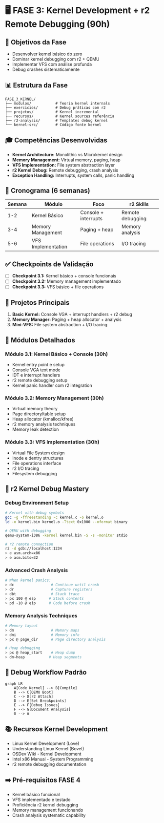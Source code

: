 # 🖥️ FASE 3: Kernel Development + r2 Remote Debugging (90h)

## 🎯 Objetivos da Fase
- Desenvolver kernel básico do zero
- Dominar kernel debugging com r2 + QEMU
- Implementar VFS com análise profunda
- Debug crashes sistematicamente

## 📊 Estrutura da Fase
```
FASE_3_KERNEL/
├── modulos/           # Teoria kernel internals
├── exercicios/        # Debug práticas com r2
├── projetos/          # Kernel incremental
├── recursos/          # Kernel sources referência
├── r2-analysis/       # Templates debug kernel
└── kernel-src/        # Código fonte kernel
```

## 🎓 Competências Desenvolvidas
- **Kernel Architecture:** Monolithic vs Microkernel design
- **Memory Management:** Virtual memory, paging, heap
- **VFS Implementation:** File system abstraction layer
- **r2 Kernel Debug:** Remote debugging, crash analysis
- **Exception Handling:** Interrupts, system calls, panic handling

## 📅 Cronograma (6 semanas)
| Semana | Módulo | Foco | r2 Skills |
|--------|---------|-------|-----------|
| 1-2 | Kernel Básico | Console + interrupts | Remote debugging |
| 3-4 | Memory Management | Paging + heap | Memory analysis |
| 5-6 | VFS Implementation | File operations | I/O tracing |

## ✅ Checkpoints de Validação
- [ ] **Checkpoint 3.1:** Kernel básico + console funcionais
- [ ] **Checkpoint 3.2:** Memory management implementado
- [ ] **Checkpoint 3.3:** VFS básico + file operations

## 🚀 Projetos Principais
1. **Basic Kernel:** Console VGA + interrupt handlers + r2 debug
2. **Memory Manager:** Paging + heap allocator + analysis
3. **Mini-VFS:** File system abstraction + I/O tracing

## 📘 Módulos Detalhados
### Módulo 3.1: Kernel Básico + Console (30h)
- Kernel entry point e setup
- Console VGA text mode
- IDT e interrupt handlers
- r2 remote debugging setup
- Kernel panic handler com r2 integration

### Módulo 3.2: Memory Management (30h)
- Virtual memory theory
- Page directory/table setup
- Heap allocator (kmalloc/kfree)
- r2 memory analysis techniques
- Memory leak detection

### Módulo 3.3: VFS Implementation (30h)
- Virtual File System design
- Inode e dentry structures
- File operations interface
- r2 I/O tracing
- Filesystem debugging

## 🔧 r2 Kernel Debug Mastery
### Debug Environment Setup
```bash
# Kernel with debug symbols
gcc -g -ffreestanding -c kernel.c -o kernel.o
ld -o kernel.bin kernel.o -Ttext 0x1000 --oformat binary

# QEMU with debugging
qemu-system-i386 -kernel kernel.bin -S -s -monitor stdio

# r2 remote connection
r2 -d gdb://localhost:1234
> e asm.arch=x86
> e asm.bits=32
```

### Advanced Crash Analysis
```bash
# When kernel panics:
> dc                 # Continue until crash
> dr                 # Capture registers
> dbt                # Stack trace
> px 100 @ esp      # Stack contents
> pd -10 @ eip      # Code before crash
```

### Memory Analysis Techniques
```bash
# Memory layout
> dm                 # Memory maps
> dmi                # Memory info
> px @ page_dir      # Page directory analysis

# Heap debugging
> px @ heap_start    # Heap dump
> dm~heap           # Heap segments
```

## 🐛 Debug Workflow Padrão
```mermaid
graph LR
    A[Code Kernel] --> B[Compile]
    B --> C[QEMU Boot]
    C --> D[r2 Attach]
    D --> E[Set Breakpoints]
    E --> F[Debug Issues]
    F --> G[Document Analysis]
    G --> A
```

## 📚 Recursos Kernel Development
- Linux Kernel Development (Love)
- Understanding Linux Kernel (Bovet)
- OSDev Wiki - Kernel Development
- Intel x86 Manual - System Programming
- r2 remote debugging documentation

## ➡️ Pré-requisitos FASE 4
- Kernel básico funcional
- VFS implementado e testado
- Proficiência r2 kernel debugging
- Memory management funcionando
- Crash analysis systematic capability